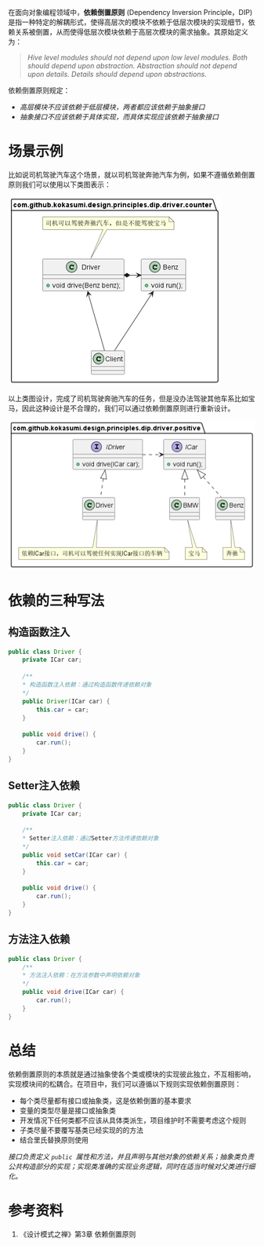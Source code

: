 在面向对象编程领域中，**依赖倒置原则** (Dependency Inversion Principle，DIP)是指一种特定的解耦形式，使得高层次的模块不依赖于低层次模块的实现细节，依赖关系被倒置，从而使得低层次模块依赖于高层次模块的需求抽象。其原始定义为：

> *Hive level modules should not depend upon low level modules. Both should depend upon abstraction. Abstraction should not depend upon details. Details should depend upon abstractions.*

依赖倒置原则规定：

- *高层模块不应该依赖于低层模块，两者都应该依赖于抽象接口*
- *抽象接口不应该依赖于具体实现，而具体实现应该依赖于抽象接口*

# 场景示例

比如说司机驾驶汽车这个场景，就以司机驾驶奔驰汽车为例，如果不遵循依赖倒置原则我们可以使用以下类图表示：

![司机驾驶奔驰车类图](./driver/etc/DriverCounter.png)

以上类图设计，完成了司机驾驶奔驰汽车的任务，但是没办法驾驶其他车系比如宝马，因此这种设计是不合理的，我们可以通过依赖倒置原则进行重新设计。

![遵循依赖倒置原则后的类图](./driver/etc/DriverPositive.png)

# 依赖的三种写法

## 构造函数注入

```java
public class Driver {
    private ICar car;
    
    /**
    * 构造函数注入依赖：通过构造函数传递依赖对象
    */
    public Driver(ICar car) {
        this.car = car;
    }
    
    public void drive() {
        car.run();
    }
}
```

## Setter注入依赖

```java
public class Driver {
    private ICar car;
    
    /**
    * Setter注入依赖：通过Setter方法传递依赖对象
    */
    public void setCar(ICar car) {
        this.car = car;
    }
    
    public void drive() {
        car.run();
    }
}
```

## 方法注入依赖

```java
public class Driver {
    /**
    * 方法注入依赖：在方法参数中声明依赖对象
    */
    public void drive(ICar car) {
        car.run();
    }
}
```

# 总结

依赖倒置原则的本质就是通过抽象使各个类或模块的实现彼此独立，不互相影响，实现模块间的松耦合。在项目中，我们可以遵循以下规则实现依赖倒置原则：

- 每个类尽量都有接口或抽象类，这是依赖倒置的基本要求
- 变量的类型尽量是接口或抽象类
- 开发情况下任何类都不应该从具体类派生，项目维护时不需要考虑这个规则
- 子类尽量不要覆写基类已经实现的的方法
- 结合里氏替换原则使用

*接口负责定义 `public `属性和方法，并且声明与其他对象的依赖关系；抽象类负责公共构造部分的实现；实现类准确的实现业务逻辑，同时在适当时候对父类进行细化。*

# 参考资料

1. 《设计模式之禅》第3章 依赖倒置原则 
